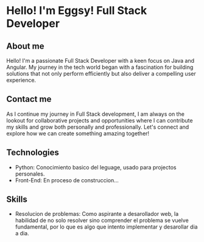 # Hello! I'm Eggsy! Full Stack Developer

## About me
Hello! I'm a passionate Full Stack Developer with a keen focus on Java and Angular. My journey in the tech world began with a fascination for building solutions that not only perform efficiently but also deliver a compelling user experience.

## Contact me
As I continue my journey in Full Stack development, I am always on the lookout for collaborative projects and opportunities where I can contribute my skills and grow both personally and professionally. Let's connect and explore how we can create something amazing together!

## Technologies
- Python: Conocimiento basico del leguage, usado para projectos personales.
- Front-End: En proceso de construccion...

## Skills
- Resolucion de problemas: Como aspirante a desarollador web, la habilidad de no solo resolver sino comprender el problema se vuelve fundamental, por lo que es algo que intento implementar y desarollar dia a dia.

